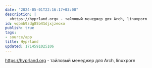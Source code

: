 ```yaml
---
date: "2024-05-01T22:16:17+03:00"
description: |
  <https://hyprland.org> - тайловый менеджер для Arch, linuxporn
id: vqbmb9zdg85b41djxjzeoxo
publish: true
tags:
- source/app
title: Hyprland
updated: 1714591025106
---
```

<https://hyprland.org> - тайловый менеджер для Arch, linuxporn